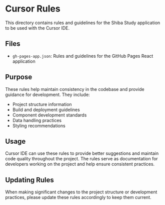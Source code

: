 # Cursor Rules

This directory contains rules and guidelines for the Shiba Study application to be used with the Cursor IDE.

## Files

- `gh-pages-app.json`: Rules and guidelines for the GitHub Pages React application

## Purpose

These rules help maintain consistency in the codebase and provide guidance for development. They include:

- Project structure information
- Build and deployment guidelines
- Component development standards
- Data handling practices
- Styling recommendations

## Usage

Cursor IDE can use these rules to provide better suggestions and maintain code quality throughout the project. The rules serve as documentation for developers working on the project and help ensure consistent practices.

## Updating Rules

When making significant changes to the project structure or development practices, please update these rules accordingly to keep them current. 